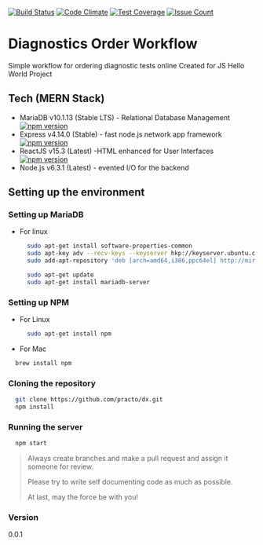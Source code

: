 [![Build Status](https://travis-ci.org/pranjalk/dx.svg?branch=master)](https://travis-ci.org/pranjalk/dx) [![Code Climate](https://codeclimate.com/repos/57bc5da48a150839490023d0/badges/d68e3891ce9d0c029e25/gpa.svg)](https://codeclimate.com/repos/57bc5da48a150839490023d0/feed) [![Test Coverage](https://codeclimate.com/repos/57bc5da48a150839490023d0/badges/d68e3891ce9d0c029e25/coverage.svg)](https://codeclimate.com/repos/57bc5da48a150839490023d0/coverage) [![Issue Count](https://codeclimate.com/repos/57bc5da48a150839490023d0/badges/d68e3891ce9d0c029e25/issue_count.svg)](https://codeclimate.com/repos/57bc5da48a150839490023d0/feed)

# Diagnostics Order Workflow
Simple workflow for ordering diagnostic tests online
Created for JS Hello World Project

## Tech (MERN Stack)
  - MariaDB v10.1.13 (Stable LTS) - Relational Database Management [![npm version](https://badge.fury.io/js/mysql.svg)](https://badge.fury.io/js/mysql)
  - Express v4.14.0 (Stable) - fast node.js network app framework [![npm version](https://badge.fury.io/js/express.svg)](https://badge.fury.io/js/express)
  - ReactJS v15.3 (Latest) -HTML enhanced for User Interfaces [![npm version](https://badge.fury.io/js/react.svg)](https://badge.fury.io/js/react)
  - Node.js v6.3.1 (Latest) - evented I/O for the backend

## Setting up the environment

### Setting up MariaDB
  - For linux
  
    ```bash
      sudo apt-get install software-properties-common
      sudo apt-key adv --recv-keys --keyserver hkp://keyserver.ubuntu.com:80 0xcbcb082a1bb943db
      sudo add-apt-repository 'deb [arch=amd64,i386,ppc64el] http://mirror.fibergrid.in/mariadbrepo/10.1/ubuntu trusty main'
    ```
    ```bash
      sudo apt-get update
      sudo apt-get install mariadb-server
    ```  

### Setting up NPM
  - For Linux

    ```bash
      sudo apt-get install npm
    ```
  - For Mac

  ```bash
    brew install npm
  ```
  
### Cloning the repository
  
  ```bash
    git clone https://github.com/practo/dx.git
    npm install
  ```
  
### Running the server
  
  ```bash
    npm start
  ```

> Always create branches and make a  pull request and assign it someone for review.
>
> Please try to write self documenting code as much as possible.
>
> At last, may the force be with you!

### Version
0.0.1

